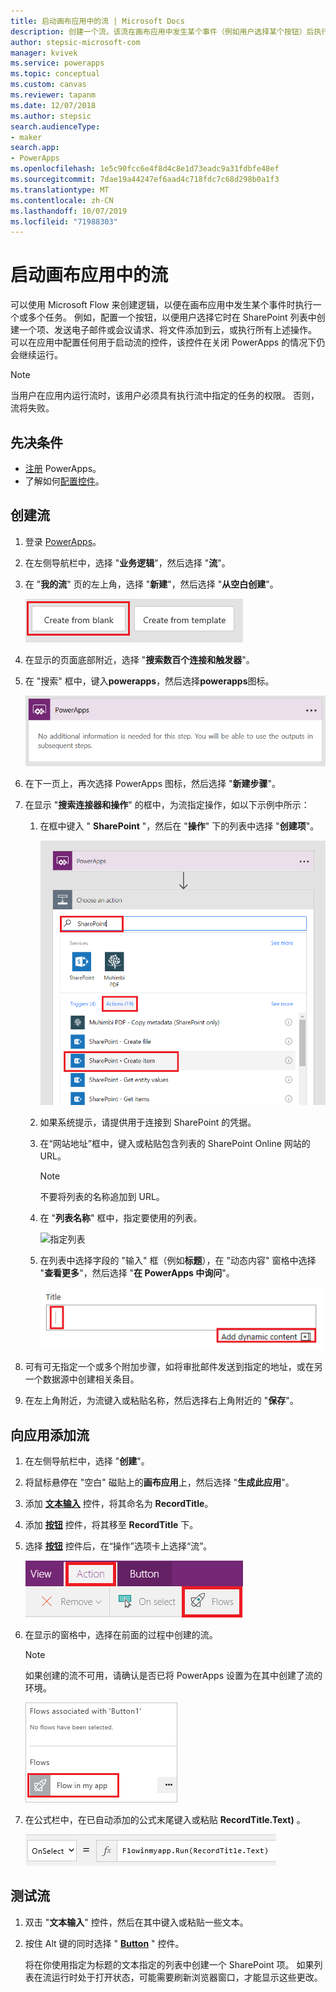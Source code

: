 ```yaml
---
title: 启动画布应用中的流 | Microsoft Docs
description: 创建一个流，该流在画布应用中发生某个事件（例如用户选择某个按钮）后执行一个或多个任务。
author: stepsic-microsoft-com
manager: kvivek
ms.service: powerapps
ms.topic: conceptual
ms.custom: canvas
ms.reviewer: tapanm
ms.date: 12/07/2018
ms.author: stepsic
search.audienceType:
- maker
search.app:
- PowerApps
ms.openlocfilehash: 1e5c90fcc6e4f8d4c8e1d73eadc9a31fdbfe48ef
ms.sourcegitcommit: 7dae19a44247ef6aad4c718fdc7c68d298b0a1f3
ms.translationtype: MT
ms.contentlocale: zh-CN
ms.lasthandoff: 10/07/2019
ms.locfileid: "71988303"
---
```

# <a name="start-a-flow-in-a-canvas-app"></a>启动画布应用中的流

可以使用 Microsoft Flow 来创建逻辑，以便在画布应用中发生某个事件时执行一个或多个任务。 例如，配置一个按钮，以便用户选择它时在 SharePoint 列表中创建一个项、发送电子邮件或会议请求、将文件添加到云，或执行所有上述操作。 可以在应用中配置任何用于启动流的控件，该控件在关闭 PowerApps 的情况下仍会继续运行。

> [!NOTE]
> 当用户在应用内运行流时，该用户必须具有执行流中指定的任务的权限。 否则，流将失败。

## <a name="prerequisites"></a>先决条件

- [注册](../signup-for-powerapps.md) PowerApps。
- 了解如何[配置控件](add-configure-controls.md)。

## <a name="create-a-flow"></a>创建流

1. 登录 [PowerApps](http://web.powerapps.com?utm_source=padocs&utm_medium=linkinadoc&utm_campaign=referralsfromdoc)。

1. 在左侧导航栏中，选择 "**业务逻辑**"，然后选择 "**流**"。

1. 在 "**我的流**" 页的左上角，选择 "**新建**"，然后选择 "**从空白创建**"。

    ![用于在不使用模板的情况下创建流的选项](./media/using-logic-flows/create-from-blank.png)

1. 在显示的页面底部附近，选择 "**搜索数百个连接和触发器**"。

1. 在 "搜索" 框中，键入**powerapps**，然后选择**powerapps**图标。

    ![创建 PowerApps 触发器](./media/using-logic-flows/set-trigger.png)
    
1. 在下一页上，再次选择 PowerApps 图标，然后选择 "**新建步骤**"。

1. 在显示 "**搜索连接器和操作**" 的框中，为流指定操作，如以下示例中所示：

   1. 在框中键入 " **SharePoint** "，然后在 "**操作**" 下的列表中选择 "**创建项**"。

       ![用于创建 SharePoint 项的选项](./media/using-logic-flows/create-sharepoint-item.png)

   1. 如果系统提示，请提供用于连接到 SharePoint 的凭据。

   1. 在“网站地址”框中，键入或粘贴包含列表的 SharePoint Online 网站的 URL。

       > [!NOTE]
       > 不要将列表的名称追加到 URL。

   1. 在 "**列表名称**" 框中，指定要使用的列表。
   
       ![指定列表](./media/using-logic-flows/list-fields.png)

   1. 在列表中选择字段的 "输入" 框（例如**标题**），在 "动态内容" 窗格中选择 "**查看更多**"，然后选择 "**在 PowerApps 中询问**"。 

       ![将“在 PowerApps 中询问”参数添加到“标题”字段](./media/using-logic-flows/ask-in-powerapps.png)

1. 可有可无指定一个或多个附加步骤，如将审批邮件发送到指定的地址，或在另一个数据源中创建相关条目。

1. 在左上角附近，为流键入或粘贴名称，然后选择右上角附近的 "**保存**"。

## <a name="add-a-flow-to-an-app"></a>向应用添加流
1. 在左侧导航栏中，选择 "**创建**"。

1. 将鼠标悬停在 "空白" 磁贴上的**画布应用**上，然后选择 "**生成此应用**"。

1. 添加 **[文本输入](controls/control-text-input.md)** 控件，将其命名为 **RecordTitle**。

1. 添加 **[按钮](controls/control-button.md)** 控件，将其移至 **RecordTitle** 下。

1. 选择 **[按钮](controls/control-button.md)** 控件后，在“操作”选项卡上选择“流”。

    ![“操作”选项卡上的“流”选项](./media/using-logic-flows/action-tab.png)

1. 在显示的窗格中，选择在前面的过程中创建的流。

    > [!NOTE]
   > 如果创建的流不可用，请确认是否已将 PowerApps 设置为在其中创建了流的环境。

    ![从自定义窗格添加流](./media/using-logic-flows/add-flow-from-pane.png)

1. 在公式栏中，在已自动添加的公式末尾键入或粘贴 **RecordTitle.Text)** 。

    ![包含流的 OnSelect 属性](./media/using-logic-flows/onselect-with-flow.png)

## <a name="test-the-flow"></a>测试流
1. 双击 "**文本输入**" 控件，然后在其中键入或粘贴一些文本。

1. 按住 Alt 键的同时选择 " **[Button](controls/control-button.md)** " 控件。

    将在你使用指定为标题的文本指定的列表中创建一个 SharePoint 项。 如果列表在流运行时处于打开状态，可能需要刷新浏览器窗口，才能显示这些更改。
